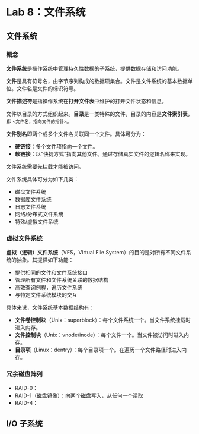 # Lab 8：文件系统

## 文件系统

### 概念

**文件系统**是操作系统中管理持久性数据的子系统，提供数据存储和访问功能。

**文件**是具有符号名，由字节序列构成的数据项集合。文件是文件系统的基本数据单位。文件名是文件的标识符号。

**文件描述符**是指操作系统在**打开文件表**中维护的打开文件状态和信息。

文件以目录的方式组织起来。**目录**是一类特殊的文件，目录的内容是**文件索引表**，即 `<文件名，指向文件的指针>`。

**文件别名**即两个或多个文件名关联同一个文件。具体可分为：

- **硬链接**：多个文件项指向一个文件。
- **软链接**：以“快捷方式”指向其他文件。通过存储真实文件的逻辑名称来实现。

文件系统需要先挂载才能被访问。

文件系统具体可分为如下几类：

- 磁盘文件系统
- 数据库文件系统
- 日志文件系统
- 网络/分布式文件系统
- 特殊/虚拟文件系统

### 虚拟文件系统

**虚拟（逻辑）文件系统**（VFS，Virtual File System）的目的是对所有不同文件系统的抽象。其提供如下功能：

- 提供相同的文件和文件系统接口
- 管理所有文件和文件系统关联的数据结构
- 高效查询例程，遍历文件系统
- 与特定文件系统模块的交互

具体来说，文件系统基本数据结构有：

- **文件卷控制块**（Unix：superblock）：每个文件系统一个。当文件系统挂载时进入内存。
- **文件控制块**（Unix：vnode/inode）：每个文件一个。当文件被访问时进入内存。
- **目录项**（Linux：dentry）：每个目录项一个。在遍历一个文件路径时进入内存。

### 冗余磁盘阵列

- RAID-0：
- RAID-1（磁盘镜像）：向两个磁盘写入，从任何一个读取
- RAID-4：

## I/O 子系统
